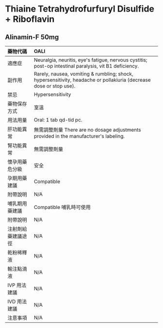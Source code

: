# Thiaine Tetrahydrofurfuryl Disulfide + Riboflavin

## Alinamin-F 50mg

| 藥物代碼           | OALI                                                                                                               |
|:-------------------|:-------------------------------------------------------------------------------------------------------------------|
| 適應症             | Neuralgia, neuritis, eye's fatigue, nervous cystitis; post-op intestinal paralysis, vit B1 deficiency.             |
| 副作用             | Rarely, nausea, vomiting & rumbling; shock, hypersensitivity, headache or pollakiuria (decrease dose or stop use). |
| 禁忌               | Hypersensitivity                                                                                                   |
| 藥物保存方式       | 室溫                                                                                                               |
| 用法用量           | Oral: 1 tab qd-tid pc.                                                                                             |
| 肝功能異常         | 無需調整劑量  There are no dosage adjustments provided in the manufacturer's labeling.                             |
| 腎功能異常         | 無需調整劑量                                                                                                       |
| 懷孕用藥危分級     | 安全                                                                                                               |
| 孕期用藥建議       | Compatible                                                                                                         |
| 附帶說明           | N/A                                                                                                                |
| 哺乳期用藥建議     | Compatible 哺乳時可使用                                                                                            |
| 附帶說明           | N/A                                                                                                                |
| 注射劑給藥建議途徑 | N/A                                                                                                                |
| 乾粉稀釋液         | N/A                                                                                                                |
| 輸注點滴液         | N/A                                                                                                                |
| IVP 用法建議       | N/A                                                                                                                |
| IVD 用法建議       | N/A                                                                                                                |
| 注意事項           | N/A                                                                                                                |

